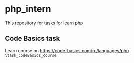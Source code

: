 # php_intern
This repository for tasks for learn php

## Code Basics task

Learn course on https://code-basics.com/ru/languages/php
`\task_codeBasics_course`
